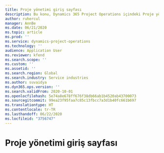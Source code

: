 ```yaml
---
title: Proje yönetimi giriş sayfası
description: Bu konu, Dynamics 365 Project Operations içindeki Proje yönetimi özellikleri hakkında bilgi sağlar.
author: ruhercul
manager: AnnBe
ms.date: 06/21/2020
ms.topic: article
ms.prod: ''
ms.service: dynamics-project-operations
ms.technology: ''
audience: Application User
ms.reviewer: kfend
ms.search.scope: ''
ms.custom: ''
ms.assetid: ''
ms.search.region: Global
ms.search.industry: Service industries
ms.author: suvaidya
ms.dyn365.ops.version: ''
ms.search.validFrom: 2020-10-01
ms.openlocfilehash: 5e74a8e678ff676f38db66ab1b4520ab43700073
ms.sourcegitcommit: 99ea23f95faa7c85c13fbcc7a3d1b40fc661b697
ms.translationtype: HT
ms.contentlocale: tr-TR
ms.lasthandoff: 06/22/2020
ms.locfileid: "3756747"
---
```

# <a name="project-management-home-page"></a>Proje yönetimi giriş sayfası
